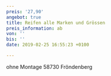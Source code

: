 ```yaml
---
preis: '27,90'
angebot: true
title: Reifen alle Marken und Grössen
preis_information: ab
von: ''
bis: ''
date: 2019-02-25 16:55:23 +0100

---
```

ohne Montage 58730 Fröndenberg